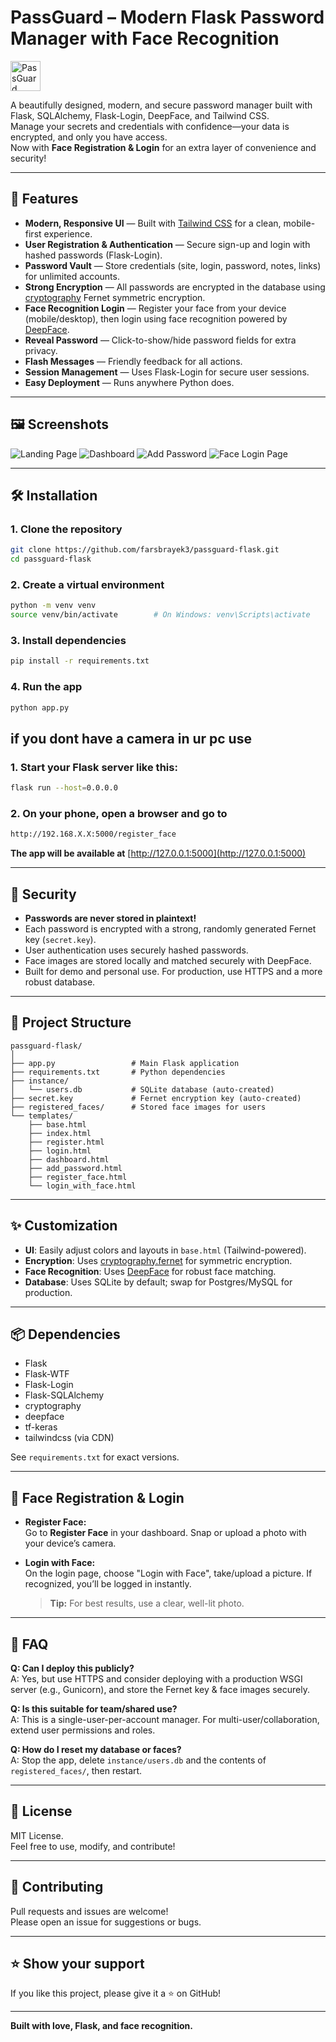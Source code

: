 # PassGuard – Modern Flask Password Manager with Face Recognition

<img src="https://cdn-icons-png.flaticon.com/512/3064/3064197.png" alt="PassGuard Logo" height="48" />

A beautifully designed, modern, and secure password manager built with Flask, SQLAlchemy, Flask-Login, DeepFace, and Tailwind CSS.  
Manage your secrets and credentials with confidence—your data is encrypted, and only you have access.  
Now with **Face Registration & Login** for an extra layer of convenience and security!

---

## 🚀 Features

- **Modern, Responsive UI** — Built with [Tailwind CSS](https://tailwindcss.com/) for a clean, mobile-first experience.
- **User Registration & Authentication** — Secure sign-up and login with hashed passwords (Flask-Login).
- **Password Vault** — Store credentials (site, login, password, notes, links) for unlimited accounts.
- **Strong Encryption** — All passwords are encrypted in the database using [cryptography](https://cryptography.io/) Fernet symmetric encryption.
- **Face Recognition Login** — Register your face from your device (mobile/desktop), then login using face recognition powered by [DeepFace](https://github.com/serengil/deepface).
- **Reveal Password** — Click-to-show/hide password fields for extra privacy.
- **Flash Messages** — Friendly feedback for all actions.
- **Session Management** — Uses Flask-Login for secure user sessions.
- **Easy Deployment** — Runs anywhere Python does.

---

## 🖼️ Screenshots

![Landing Page](https://img001.prntscr.com/file/img001/jGgUsQl9QhOduTxVHXrhEA.png)
![Dashboard](https://img001.prntscr.com/file/img001/VyQK1FrYRgGKIgEm7TXagw.png)
![Add Password](https://img001.prntscr.com/file/img001/A3InThfAQe6-ZkboleuoTg.png)
![Face Login Page](https://img001.prntscr.com/file/img001/KPjxsBTkQHmDzoSFJ-TTZQ.png)

---

## 🛠️ Installation

### 1. Clone the repository

```bash
git clone https://github.com/farsbrayek3/passguard-flask.git
cd passguard-flask
```

### 2. Create a virtual environment

```bash
python -m venv venv
source venv/bin/activate        # On Windows: venv\Scripts\activate
```

### 3. Install dependencies

```bash
pip install -r requirements.txt
```

### 4. Run the app

```bash
python app.py 
```

## if you dont have a camera in ur pc use 

### 1. Start your Flask server like this:

```bash
flask run --host=0.0.0.0
```

### 2. On your phone, open a browser and go to

```bash
http://192.168.X.X:5000/register_face
```

**The app will be available at** [http://127.0.0.1:5000](http://127.0.0.1:5000)

---

## 🔐 Security

- **Passwords are never stored in plaintext!**
- Each password is encrypted with a strong, randomly generated Fernet key (`secret.key`).
- User authentication uses securely hashed passwords.
- Face images are stored locally and matched securely with DeepFace.
- Built for demo and personal use. For production, use HTTPS and a more robust database.

---

## 📂 Project Structure

```
passguard-flask/
│
├── app.py                 # Main Flask application
├── requirements.txt       # Python dependencies
├── instance/
│   └── users.db           # SQLite database (auto-created)
├── secret.key             # Fernet encryption key (auto-created)
├── registered_faces/      # Stored face images for users
└── templates/
    ├── base.html
    ├── index.html
    ├── register.html
    ├── login.html
    ├── dashboard.html
    ├── add_password.html
    ├── register_face.html
    └── login_with_face.html
```

---

## ✨ Customization

- **UI**: Easily adjust colors and layouts in `base.html` (Tailwind-powered).
- **Encryption**: Uses [cryptography.fernet](https://cryptography.io/en/latest/fernet/) for symmetric encryption.
- **Face Recognition**: Uses [DeepFace](https://github.com/serengil/deepface) for robust face matching.
- **Database**: Uses SQLite by default; swap for Postgres/MySQL for production.

---

## 📦 Dependencies

- Flask
- Flask-WTF
- Flask-Login
- Flask-SQLAlchemy
- cryptography
- deepface
- tf-keras
- tailwindcss (via CDN)

See `requirements.txt` for exact versions.

---

## 🤳 Face Registration & Login

- **Register Face:**  
  Go to **Register Face** in your dashboard. Snap or upload a photo with your device’s camera.
- **Login with Face:**  
  On the login page, choose "Login with Face", take/upload a picture. If recognized, you’ll be logged in instantly.

  > **Tip:** For best results, use a clear, well-lit photo.

---

## 🙋 FAQ

**Q: Can I deploy this publicly?**  
A: Yes, but use HTTPS and consider deploying with a production WSGI server (e.g., Gunicorn), and store the Fernet key & face images securely.

**Q: Is this suitable for team/shared use?**  
A: This is a single-user-per-account manager. For multi-user/collaboration, extend user permissions and roles.

**Q: How do I reset my database or faces?**  
A: Stop the app, delete `instance/users.db` and the contents of `registered_faces/`, then restart.

---

## 📄 License

MIT License.  
Feel free to use, modify, and contribute!

---

## 🤝 Contributing

Pull requests and issues are welcome!  
Please open an issue for suggestions or bugs.

---

## ⭐️ Show your support

If you like this project, please give it a ⭐️ on GitHub!

---

**Built with love, Flask, and face recognition.**
